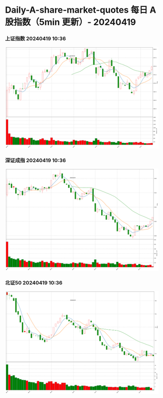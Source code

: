 
# Daily-A-share-market-quotes 每日 A 股指数（5min 更新）- 20240419

### 上证指数 20240419 10:36
![](./fig/2024/4/20240419-sh000001.png)

### 深证成指 20240419 10:36
![](./fig/2024/4/20240419-sz399001.png)

### 北证50 20240419 10:36
![](./fig/2024/4/20240419-bj899050.png)
